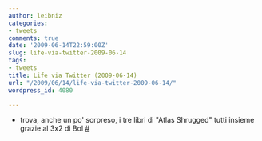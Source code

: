 ```yaml
---
author: leibniz
categories:
- tweets
comments: true
date: '2009-06-14T22:59:00Z'
slug: life-via-twitter-2009-06-14
tags:
- tweets
title: Life via Twitter (2009-06-14)
url: "/2009/06/14/life-via-twitter-2009-06-14/"
wordpress_id: 4080

---
```

* trova, anche un po' sorpreso, i tre libri di "Atlas Shrugged" tutti insieme grazie al 3x2 di Bol [#](http://twitter.com/leibniz/statuses/2165250261)


